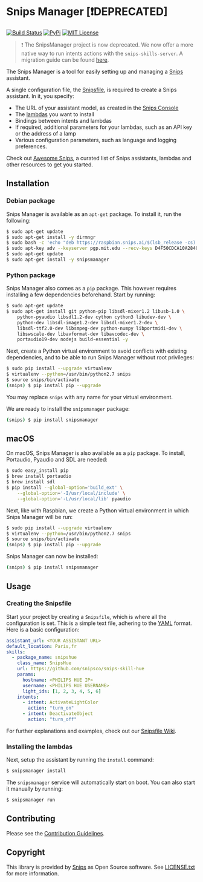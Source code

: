 # Snips Manager [❗️DEPRECATED]

[![Build Status](https://travis-ci.org/snipsco/snipsmanager.svg)](https://travis-ci.org/snipsco/snipsmanager)
[![PyPi](https://img.shields.io/pypi/v/snipsmanager.svg)](https://pypi.python.org/pypi/snipsmanager)
[![MIT License](https://img.shields.io/badge/license-MIT-blue.svg)](https://raw.githubusercontent.com/snipsco/snipsmanager/master/LICENSE.txt)


> ❗️ The SnipsManager project is now deprecated. We now offer a more native way to run intents actions with the `snips-skills-server`.
> A migration guide can be found [here](https://snips.gitbook.io/tutorials/t/technical-guides/snipsmanager-migration-guide). 


The Snips Manager is a tool for easily setting up and managing a [Snips](https://www.snips.ai) assistant.

A single configuration file, the [Snipsfile](https://github.com/snipsco/snipsmanager/wiki/The-Snipsfile), is required to create a Snips assistant. In it, you specify:

- The URL of your assistant model, as created in the [Snips Console](https://console.snips.ai)
- The [lambdas](https://github.com/snipsco/snipsmanager/wiki/Creating-a-Lambda) you want to install
- Bindings between intents and lambdas
- If required, additional parameters for your lambdas, such as an API key or the address of a lamp
- Various configuration parameters, such as language and logging preferences.

Check out [Awesome Snips](https://github.com/snipsco/awesome-snips), a curated list of Snips assistants, lambdas and other resources to get you started.

## Installation

### Debian package

Snips Manager is available as an `apt-get` package. To install it, run the following:

```sh
$ sudo apt-get update
$ sudo apt-get install -y dirmngr
$ sudo bash -c 'echo "deb https://raspbian.snips.ai/$(lsb_release -cs) stable main" > /etc/apt/sources.list.d/snips.list'
$ sudo apt-key adv --keyserver pgp.mit.edu --recv-keys D4F50CDCA10A2849
$ sudo apt-get update
$ sudo apt-get install -y snipsmanager
```

### Python package

Snips Manager also comes as a `pip` package. This however requires installing a few dependencies beforehand. Start by running:

```sh
$ sudo apt-get update
$ sudo apt-get install git python-pip libsdl-mixer1.2 libusb-1.0 \
    python-pyaudio libsdl1.2-dev cython cython3 libudev-dev \
    python-dev libsdl-image1.2-dev libsdl-mixer1.2-dev \
    libsdl-ttf2.0-dev libsmpeg-dev python-numpy libportmidi-dev \
    libswscale-dev libavformat-dev libavcodec-dev \
    portaudio19-dev nodejs build-essential -y
```

Next, create a Python virtual environment to avoid conflicts with existing dependencies, and to be able to run Snips Manager without root privileges:

```sh
$ sudo pip install --upgrade virtualenv
$ virtualenv --python=/usr/bin/python2.7 snips
$ source snips/bin/activate
(snips) $ pip install pip --upgrade
```

You may replace `snips` with any name for your virtual environment.

We are ready to install the `snipsmanager` package:

```sh
(snips) $ pip install snipsmanager
```

## macOS

On macOS, Snips Manager is also available as a `pip` package. To install, Portaudio, Pyaudio and SDL are needed:

```sh
$ sudo easy_install pip
$ brew install portaudio
$ brew install sdl
$ pip install --global-option='build_ext' \
    --global-option='-I/usr/local/include' \
    --global-option='-L/usr/local/lib' pyaudio
```

Next, like with Raspbian, we create a Python virtual environment in which Snips Manager will be run:

```sh
$ sudo pip install --upgrade virtualenv
$ virtualenv --python=/usr/bin/python2.7 snips
$ source snips/bin/activate
(snips) $ pip install pip --upgrade
```

Snips Manager can now be installed:

```sh
(snips) $ pip install snipsmanager
```

## Usage

### Creating the Snipsfile

Start your project by creating a `Snipsfile`, which is where all the configuration is set. This is a simple text file, adhering to the [YAML](https://en.wikipedia.org/wiki/YAML) format. Here is a basic configuration:

```yaml
assistant_url: <YOUR ASSISTANT URL>
default_location: Paris,fr
skills:
  - package_name: snipshue
    class_name: SnipsHue
    url: https://github.com/snipsco/snips-skill-hue
    params:
      hostname: <PHILIPS HUE IP>
      username: <PHILIPS HUE USERNAME>
      light_ids: [1, 2, 3, 4, 5, 6]
    intents:
      - intent: ActivateLightColor
        action: "turn_on"
      - intent: DeactivateObject
        action: "turn_off"
```

For further explanations and examples, check out our [Snipsfile Wiki](https://github.com/snipsco/snipsmanager/wiki/The-Snipsfile).

### Installing the lambdas

Next, setup the assistant by running the `install` command:

```sh
$ snipsmanager install
```

The `snipsmanager` service will automatically start on boot. You can also start it manually by running:

```sh
$ snipsmanager run
```

## Contributing

Please see the [Contribution Guidelines](https://github.com/snipsco/snipsmanager/blob/master/CONTRIBUTING.md).

## Copyright

This library is provided by [Snips](https://www.snips.ai) as Open Source software. See [LICENSE.txt](https://github.com/snipsco/snipsmanager/blob/master/LICENSE.txt) for more information.
